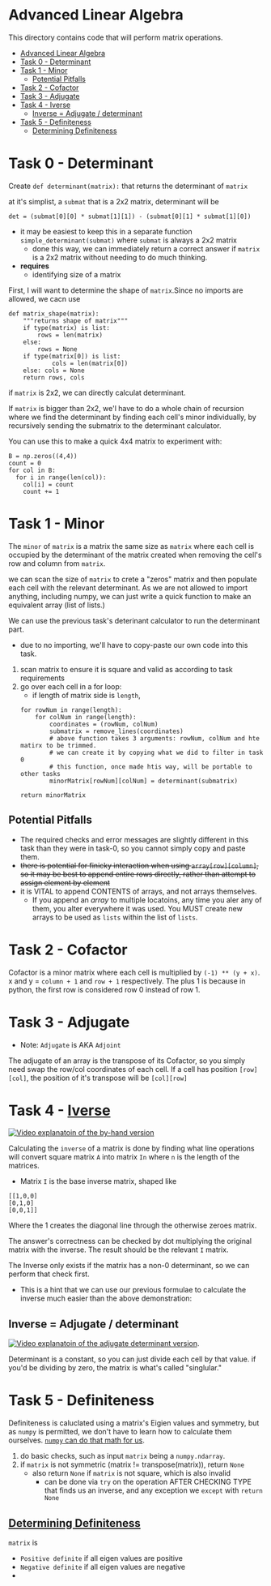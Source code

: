 # Advanced Linear Algebra

This directory contains code that will perform matrix operations.

- [Advanced Linear Algebra](#advanced-linear-algebra)
- [Task 0 - Determinant](#task-0---determinant)
- [Task 1 - Minor](#task-1---minor)
  - [Potential Pitfalls](#potential-pitfalls)
- [Task 2 - Cofactor](#task-2---cofactor)
- [Task 3 - Adjugate](#task-3---adjugate)
- [Task 4 - Iverse](#task-4---iverse)
  - [Inverse = Adjugate / determinant](#inverse--adjugate--determinant)
- [Task 5 - Definiteness](#task-5---definiteness)
  - [Determining Definiteness](#determining-definiteness)

# Task 0 - Determinant

Create `def determinant(matrix):` that returns the determinant of `matrix`

at it's simplist, a `submat` that is a 2x2 matrix, determinant will be

`det = (submat[0][0] * submat[1][1]) - (submat[0][1] * submat[1][0])`
* it may be easiest to keep this in a separate function `simple_determinant(submat)` where `submat` is always a 2x2 matrix
  * done this way, we can immediately return a correct answer if `matrix` is a 2x2 matrix without needing to do much thinking.
* **requires**
  * identifying size of a matrix

First, I will want to determine the shape of `matrix`.Since no imports are allowed, we cacn use
```
def matrix_shape(matrix):
    """returns shape of matrix"""
    if type(matrix) is list:
        rows = len(matrix)
    else:
        rows = None
    if type(matrix[0]) is list:
            cols = len(matrix[0])
    else: cols = None
    return rows, cols
```

if `matrix` is 2x2, we can directly calculat determinant.

If `matrix` is bigger than 2x2, we'l have to do a whole chain of recursion where we find the determinant by finding each cell's minor individually, by recursively sending the submatrix to the determinant calculator.

You can use this to make a quick 4x4 matrix to experiment with:
```
B = np.zeros((4,4))
count = 0
for col in B:
  for i in range(len(col)):
    col[i] = count
    count += 1
```

# Task 1 - Minor

The `minor` of `matrix` is a matrix the same size as `matrix` where each cell is occupied by the determinant of the matrix created when removing the cell's row and column from `matrix`.

we can scan the size of `matrix` to crete a "zeros" matrix and then populate each cell with the relevant determinant. As we are not allowed to import anything, including numpy, we can just write a quick function to make an equivalent array (list of lists.)

We can use the previous task's deterinant calculator to run the determinant part.
* due to no importing, we'll have to copy-paste our own code into this task.

1. scan matrix to ensure it is square and valid as according to task requirements
2. go over each cell in a for loop:
   * if length of matrix side is `length`,
    ```
    for rowNum in range(length):
        for colNum in range(length):
            coordinates = (rowNum, colNum)
            submatrix = remove_lines(coordinates)
            # above function takes 3 arguments: rowNum, colNum and hte matirx to be trimmed.
            # we can create it by copying what we did to filter in task 0
            # this function, once made htis way, will be portable to other tasks
            minorMatrix[rowNum][colNum] = determinant(submatrix)

    return minorMatrix
    ```

## Potential Pitfalls
* The required checks and error messages are slightly different in this task than they were in task-0, so you cannot simply copy and paste them.
*  ~~there is potential for finicky interaction when using `array[row][column]`, so it may be best to append entire rows directly, rather than attempt to assign element by element~~
*  it is VITAL to append CONTENTS of arrays, and not arrays themselves.
   *  If you append an *array* to multiple locatoins, any time you aler any of them, you alter everywhere it was used. You MUST create new arrays to be used as `lists` within the list of `lists`.
# Task 2 - Cofactor

Cofactor is a minor matrix where each cell is multiplied by `(-1) ** (y + x)`.  x and y = `column + 1` and `row + 1` respectively. The plus 1 is because in python, the first row is considered row 0 instead of row 1.

# Task 3 - Adjugate

* Note: `Adjugate` is AKA `Adjoint`

The adjugate of an array is the transpose of its Cofactor, so you simply need swap the row/col coordinates of each cell. If a cell has position `[row][col]`, the position of it's transpose will be `[col][row]`

# Task 4 - [Iverse](https://www.youtube.com/watch?v=W4Nh0QGrugY)




[![Video explanatoin of the by-hand version](http://img.youtube.com/vi/Fg7_mv3izR0/mqdefault.jpg)](https://www.youtube.com/watch?v=Fg7_mv3izR0)

Calculating the `inverse` of a matrix is done by finding what line operations will convert square matrix `A` into matrix `In` where `n` is the length of the matrices.
* Matrix `I` is the base inverse matrix, shaped like

```
[[1,0,0]
[0,1,0]
[0,0,1]]
```

Where the 1 creates the diagonal line through the otherwise zeroes matrix.

The answer's correctness can be checked by dot multiplying the original matrix with the inverse. The result should be the relevant `I` matrix.


The Inverse only exists if the matrix has a non-0 determinant, so we can perform that check first.

* This is a hint that we can use our previous formulae to calculate the inverse much easier than the above demonstration:

## Inverse = Adjugate / determinant
[![Video explanatoin of the adjugate determinant version](http://img.youtube.com/vi/W4Nh0QGrugY/mqdefault.jpg)](https://www.youtube.com/watch?v=W4Nh0QGrugY).

Determinant is a constant, so you can just divide each cell by that value. if you'd be dividing by zero, the matrix is what's called "singlular."


# Task 5 - Definiteness

Definiteness is caluclated using a matrix's Eigien values and symmetry, but as `numpy` is permitted, we don't have to learn how to calculate them ourselves. [`numpy` can do that math for us](https://numpy.org/doc/stable/reference/generated/numpy.linalg.eig.html).

1. do basic checks, such as input `matrix` being a `numpy.ndarray`.
2. if `matrix` is not symmetric (matrix != transpose(matrix)), return `None`
   * also return `None` if `matrix` is not square, which is also invalid
      * can be done via `try` on the operation AFTER CHECKING TYPE that finds us an inverse, and any exception we `except` with `return None`

## [Determining Definiteness](https://www.youtube.com/watch?v=FoiU6rguhyM&t=8s)
`matrix` is
* `Positive definite` if all eigen values are positive
* `Negative definite` if all eigen values are negative
* 